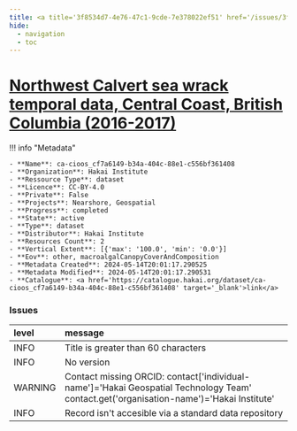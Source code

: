 ```yaml
---
title: <a title='3f8534d7-4e76-47c1-9cde-7e378022ef51' href='/issues/3f8534d7-4e76-47c1-9cde-7e378022ef51/' target='_blank'>Northwest Calvert sea wrack temporal data, Central Coast, British Columbia (2016-2017)</a>
hide:
  - navigation
  - toc
---
```


# <a title='3f8534d7-4e76-47c1-9cde-7e378022ef51' href='/issues/3f8534d7-4e76-47c1-9cde-7e378022ef51/' target='_blank'>Northwest Calvert sea wrack temporal data, Central Coast, British Columbia (2016-2017)</a>

<div id='map'></div>

!!! info "Metadata"
    
    - **Name**: ca-cioos_cf7a6149-b34a-404c-88e1-c556bf361408 
    - **Organization**: Hakai Institute 
    - **Ressource Type**: dataset 
    - **Licence**: CC-BY-4.0 
    - **Private**: False 
    - **Projects**: Nearshore, Geospatial 
    - **Progress**: completed 
    - **State**: active 
    - **Type**: dataset 
    - **Distributor**: Hakai Institute 
    - **Resources Count**: 2 
    - **Vertical Extent**: [{'max': '100.0', 'min': '0.0'}] 
    - **Eov**: other, macroalgalCanopyCoverAndComposition 
    - **Metadata Created**: 2024-05-14T20:01:17.290525 
    - **Metadata Modified**: 2024-05-14T20:01:17.290531 
    - **Catalogue**: <a href='https://catalogue.hakai.org/dataset/ca-cioos_cf7a6149-b34a-404c-88e1-c556bf361408' target='_blank'>link</a> 

### Issues

| level   | message                                                                                                                                 |
|:--------|:----------------------------------------------------------------------------------------------------------------------------------------|
| INFO    | Title is greater than 60 characters                                                                                                     |
| INFO    | No version                                                                                                                              |
| WARNING | Contact missing ORCID: contact['individual-name']='Hakai Geospatial Technology Team' contact.get('organisation-name')='Hakai Institute' |
| INFO    | Record isn't accesible via a standard data repository                                                                                   |

<script>
   document.addEventListener("DOMContentLoaded", function() {
    var map = L.map('map').setView([51.505, -125.09], 5);
    L.tileLayer('https://tile.openstreetmap.org/{z}/{x}/{y}.png', {
        maxZoom: 19,
        attribution: '&copy; <a href="http://www.openstreetmap.org/copyright">OpenStreetMap</a>'
    }).addTo(map);
    var geojsonFeature = {
        "type": "Feature",
        "properties": {
            "name" : "<a title='3f8534d7-4e76-47c1-9cde-7e378022ef51' href='/issues/3f8534d7-4e76-47c1-9cde-7e378022ef51/' target='_blank'>Northwest Calvert sea wrack temporal data, Central Coast, British Columbia (2016-2017)</a>"
        },
        "geometry": {'type': 'Polygon', 'coordinates': [[[-128.16422429, 51.6467821], [-128.12137762, 51.6467821], [-128.12137762, 51.67123185], [-128.16422429, 51.67123185], [-128.16422429, 51.6467821]]]}
    }
    L.geoJSON(geojsonFeature).addTo(map);
   })
</script>